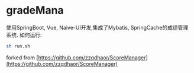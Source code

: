 # gradeMana

使用SpringBoot, Vue, Naive-UI开发,集成了Mybatis, SpringCache的成绩管理系统.
如何运行:

```bash
sh run.sh
```

forked from [https://github.com/zzqdhaor/ScoreManager](https://github.com/zzqdhaor/ScoreManager)
